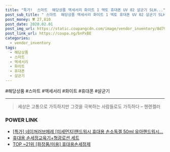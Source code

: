 ```yaml
--- 
title: "특가!  스마트  해당상품 액세서리 화이트 1 엑토 휴대폰 UV 02 살균기 SLH..." 
post_sub_title: " 스마트  해당상품 액세서리 화이트 1 엑토 휴대폰 UV 02 살균기 SLH 스포츠윙" 
post_money: ₩ 27,810 
post_date: 2020.02.01 
post_img_url: https://static.coupangcdn.com/image/vendor_inventory/8d79/48630c20e2be0bdfdabee1e07011ea6a2b624658682a035f862c0ba76aad.jpg 
post_link_url: https://coupa.ng/bnPxBE 
categories: 
  - vendor_inventory 
tags: 
  - 해당상품 
  - 스마트 
  - 액세서리 
  - 화이트 
  - 휴대폰 
  - 살균기 
--- 
```

  #해당상품 #스마트 #액세서리 #화이트 #휴대폰 #살균기 
<hr> 

> 세상은 고통으로 가득하지만 그것을 극복하는 사람들로도 가득하다 – 헨렌켈러 


### POWER LINK

* <a href="https://blog.naver.com/an0733/221788115492" target="_blank">[특가] 네이쳐러브메레 [미세먼지]핸드워시 휴대용 손소독겔 50ml 유아핸드워시...</a>
* <a href="https://blog.naver.com/fasyy4321/221787663948" target="_blank">휴대용 손세정교육기+형광로션 세트</a>
* <a href="https://blog.naver.com/an0733/221787429731" target="_blank"> TOP ~21위 [화장품/미용] 휴대용손세정제</a>
